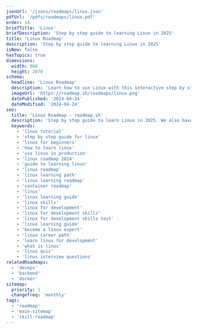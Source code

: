 ```yaml
---
jsonUrl: '/jsons/roadmaps/linux.json'
pdfUrl: '/pdfs/roadmaps/linux.pdf'
order: 14
briefTitle: 'Linux'
briefDescription: 'Step by step guide to learning Linux in 2025'
title: 'Linux Roadmap'
description: 'Step by step guide to learning Linux in 2025'
isNew: false
hasTopics: true
dimensions:
  width: 968
  height: 2070
schema:
  headline: 'Linux Roadmap'
  description: 'Learn how to use Linux with this interactive step by step guide in 2025. We also have resources and short descriptions attached to the roadmap items so you can get everything you want to learn in one place.'
  imageUrl: 'https://roadmap.sh/roadmaps/linux.png'
  datePublished: '2024-04-24'
  dateModified: '2024-04-24'
seo:
  title: 'Linux Roadmap - roadmap.sh'
  description: 'Step by step guide to learn Linux in 2025. We also have resources and short descriptions attached to the roadmap items so you can get everything you want to learn in one place.'
  keywords:
    - 'linux tutorial'
    - 'step by step guide for linux'
    - 'linux for beginners'
    - 'how to learn linux'
    - 'use linux in production'
    - 'linux roadmap 2024'
    - 'guide to learning linux'
    - 'linux roadmap'
    - 'linux learning path'
    - 'linux learning roadmap'
    - 'container roadmap'
    - 'linux'
    - 'linux learning guide'
    - 'linux skills'
    - 'linux for development'
    - 'linux for development skills'
    - 'linux for development skills test'
    - 'linux learning guide'
    - 'become a linux expert'
    - 'linux career path'
    - 'learn linux for development'
    - 'what is linux'
    - 'linux quiz'
    - 'linux interview questions'
relatedRoadmaps:
  - 'devops'
  - 'backend'
  - 'docker'
sitemap:
  priority: 1
  changefreq: 'monthly'
tags:
  - 'roadmap'
  - 'main-sitemap'
  - 'skill-roadmap'
---
```

